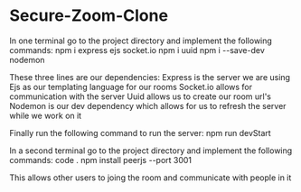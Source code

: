 # Secure-Zoom-Clone
In one terminal go to the project directory and implement the following commands:
npm i express ejs socket.io
npm i uuid
npm i --save-dev nodemon

These three lines are our dependencies:
Express is the server we are using
Ejs as our templating language for our rooms
Socket.io allows for communication with the server
Uuid allows us to create our room url's
Nodemon is our dev dependency which allows for us to refresh the server while we work on it

Finally run the following command to run the server:
npm run devStart

In a second terminal go to the project directory and implement the following commands:
code .
npm install
peerjs --port 3001

This allows other users to joing the room and communicate with people in it
